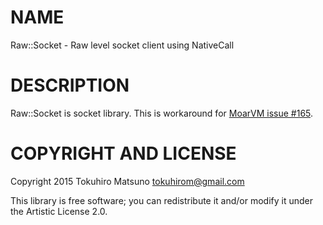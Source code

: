 NAME
====

Raw::Socket - Raw level socket client using NativeCall

DESCRIPTION
===========

Raw::Socket is socket library. This is workaround for [MoarVM issue #165](https://github.com/MoarVM/MoarVM/issues/165).

COPYRIGHT AND LICENSE
=====================

Copyright 2015 Tokuhiro Matsuno <tokuhirom@gmail.com>

This library is free software; you can redistribute it and/or modify it under the Artistic License 2.0.
